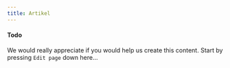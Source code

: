 ```yaml
---
title: Artikel
---
```


#### Todo

We would really appreciate if you would help us create this content. Start by pressing `Edit page` down here...
